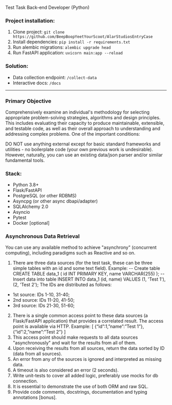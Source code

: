Test Task Back-end Developer (Python)


### Project installation:

1. Clone project: `git clone https://github.com/BeepBoopYeetYourScoot/AlarStudiosEntryCase`
2. Install dependencies: `pip install -r requirements.txt`
3. Run alembic migrations: `alembic upgrade head`
4. Run FastAPI application: `uvicorn main:app --reload`


### Solution: 
- Data collection endpoint: `/collect-data`
- Interactive docs: `/docs`

---
### Primary Objective
Comprehensively examine an individual's methodology for selecting
appropriate problem-solving strategies, algorithms and design principles. This includes
evaluating their capacity to produce maintainable, extensible, and testable code, as well as their
overall approach to understanding and addressing complex problems.
One of the important conditions:

DO NOT use anything external except for basic standard frameworks and utilities - no
boilerplate code (your own previous work is undesirable). However, naturally, you can use an
existing data/json parser and/or similar fundamental tools.

### Stack:
- Python 3.8+
- Flask/FastAPI
- PostgreSQL (or other RDBMS)
- Asyncpg (or other async dbapi/adapter)
- SQLAlchemy 2.0
- Asyncio
- Pytest
- Docker [optional]

### Asynchronous Data Retrieval
You can use any available method to achieve "asynchrony" (concurrent computing), including
paradigms such as Reactive and so on.
1) There are three data sources (for the test task, these can be three simple tables with an id
and some text field).
Example:
-- Create table
CREATE TABLE data_1 (
id INT PRIMARY KEY,
name VARCHAR(255)
);
-- Insert data into table
INSERT INTO data_1 (id, name)
VALUES (1, 'Test 1'), (2, 'Test 2');
The IDs are distributed as follows:
- 1st source: IDs 1-10, 31-40;
- 2nd source: IDs 11-20, 41-50;
- 3rd source: IDs 21-30, 51-60;
2) There is a single common access point to these data sources (a Flask/FastAPI application)
that provides a correlated result. The access point is available via HTTP.
Example:
[
{“id”:1,”name”:”Test 1”},
{“id”:2,”name”:”Test 2”}
]
3) This access point should make requests to all data sources "asynchronously" and wait for the
results from all of them.
4) Upon receiving the results from all sources, return the data sorted by ID (data from all
sources).
5) An error from any of the sources is ignored and interpreted as missing data.
6) A timeout is also considered an error (2 seconds).
7) Write unit-tests to cover all added logic, preferably use mocks for db connection.
8) It is essential to demonstrate the use of both ORM and raw SQL.
9) Provide code comments, docstrings, documentation and typing annotations [bonus].
